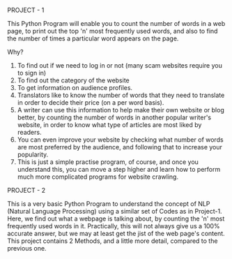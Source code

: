 PROJECT - 1

This Python Program will enable you to count the number of words in a web page, to print out the top 'n' most frequently used words, and also to find the number of times a particular word appears on the page.

Why?

1. To find out if we need to log in or not (many scam websites require you to sign in)
2. To find out the category of the website
3. To get information on audience profiles.
4. Translators like to know the number of words that they need to translate in order to decide their price (on a per word basis).
5. A writer can use this information to help make their own website or blog better, by counting the number of words in another popular writer's website, in order to know what type of articles are most liked by readers.
6. You can even improve your website by checking what number of words are most preferred by the audience, and following that to increase your popularity.
7. This is just a simple practise program, of course, and once you understand this, you can move a step higher and learn how to perform much more complicated programs for website crawling.


PROJECT - 2

This is a very basic Python Program to understand the concept of NLP (Natural Language Processing) using a similar set of Codes as in Project-1. Here, we find out what a webpage is talking about, by counting the 'n' most frequently used words in it. Practically, this will not always give us a 100% accurate answer, but we may at least get the jist of the web page's content. This project contains 2 Methods, and a little more detail, compared to the previous one.
